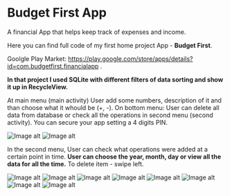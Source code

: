 # Budget First App
A financial App that helps keep track of expenses and income.

Here you can find full code of my first home project App - <b>Budget First</b>.

Goolgle Play Market: https://play.google.com/store/apps/details?id=com.budgetfirst.financialapp .

<b>In that project I used SQLite with different filters of data sorting and show it up in RecycleView.</b>

At main menu (main activity) User add some numbers, description of it and than choose what it whould be (+, -).
On bottom menu: User can delete all data from database or check all the operations in second menu (second activity).
You can secure your app setting a 4 digits PIN.

![Image alt](https://github.com/ZaberZiv/Home-project/raw/master/Screenshot_11.png)
![Image alt](https://github.com/ZaberZiv/Home-project/raw/master/Screenshot_22.png)

In the second menu, User can check what operations were added at a certain point in time. 
<b>User can choose the year, month, day or view all the data for all the time.</b>
To delete item - swipe left.

![Image alt](https://github.com/ZaberZiv/Home-project/raw/master/Screenshot_32.png)
![Image alt](https://github.com/ZaberZiv/Home-project/raw/master/Screenshot_44.png)
![Image alt](https://github.com/ZaberZiv/Home-project/raw/master/Screenshot_55.png)
![Image alt](https://github.com/ZaberZiv/Home-project/raw/master/Screenshot_66.png)
![Image alt](https://github.com/ZaberZiv/Home-project/raw/master/Screenshot_77.png)
![Image alt](https://github.com/ZaberZiv/Home-project/raw/master/Screenshot_88.png)
![Image alt](https://github.com/ZaberZiv/Home-project/raw/master/Screenshot_99.png)
![Image alt](https://github.com/ZaberZiv/Home-project/raw/master/Screenshot_100.png)
